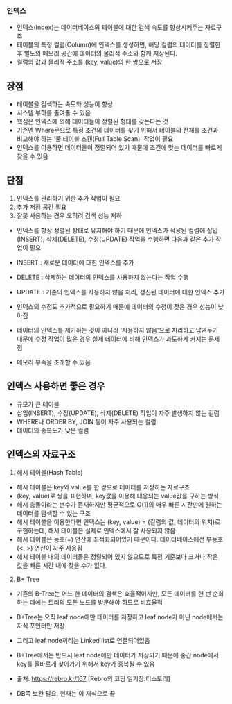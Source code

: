 ### 인덱스

- 인덱스(Index)는 데이터베이스의 테이블에 대한 검색 속도를 향상시켜주는 자료구조
- 테이블의 특정 컬럼(Column)에 인덱스를 생성하면, 해당 컬럼의 데이터를 정렬한 후 별도의 메모리 공간에 데이터의 물리적 주소와 함께 저장된다.
- 컬럼의 값과 물리적 주소를 (key, value)의 한 쌍으로 저장

## 장점

- 테이블을 검색하는 속도와 성능이 향상
- 시스템 부하를 줄여줄 수 있음
- 핵심은 인덱스에 의해 데이터들이 정렬된 형태를 갖는다는 것
- 기존엔 Where문으로 특정 조건의 데이터를 찾기 위해서 테이블의 전체를 조건과 비교해야 하는 '풀 테이블 스캔(Full Table Scan)' 작업이 필요
- 인덱스를 이용하면 데이터들이 정렬되어 있기 때문에 조건에 맞는 데이터를 빠르게 찾을 수 있음

## 단점

1. 인덱스를 관리하기 위한 추가 작업이 필요
2. 추가 저장 공간 필요
3. 잘못 사용하는 경우 오히려 검색 성능 저하

- 인덱스를 항상 정렬된 상태로 유지해야 하기 때문에 인덱스가 적용된 컬럼에 삽입(INSERT), 삭제(DELETE), 수정(UPDATE) 작업을 수행하면 다음과 같은 추가 작업이 필요
- INSERT : 새로운 데이터에 대한 인덱스를 추가
- DELETE : 삭제하는 데이터의 인덱스를 사용하지 않는다는 작업 수행
- UPDATE : 기존의 인덱스를 사용하지 않음 처리, 갱신된 데이터에 대한 인덱스 추가

- 인덱스의 수정도 추가적으로 필요하기 때문에 데이터의 수정이 잦은 경우 성능이 낮아짐
- 데이터의 인덱스를 제거하는 것이 아니라 '사용하지 않음'으로 처리하고 남겨두기 때문에 수정 작업이 많은 경우 실제 데이터에 비해 인덱스가 과도하게 커지는 문제점
- 메모리 부족을 초래할 수 있음

## 인덱스 사용하면 좋은 경우

- 규모가 큰 테이블
- 삽입(INSERT), 수정(UPDATE), 삭제(DELETE) 작업이 자주 발생하지 않는 컬럼
- WHERE나 ORDER BY, JOIN 등이 자주 사용되는 컬럼
- 데이터의 중복도가 낮은 컬럼

## 인덱스의 자료구조

1. 해시 테이블(Hash Table)

- 해시 테이블은 key와 value를 한 쌍으로 데이터를 저장하는 자료구조
- (key, value)로 쌍을 표현하며, key값을 이용해 대응되는 value값을 구하는 방식
- 해시 충돌이라는 변수가 존재하지만 평균적으로 O(1)의 매우 빠른 시간만에 원하는 데이터를 탐색할 수 있는 구조
- 해시 테이블을 이용한다면 인덱스는 (key, value) = (컬럼의 값, 데이터의 위치)로 구현하는데, 해시 테이블은 실제로 인덱스에서 잘 사용되지 않음
- 해시 테이블은 등호(=) 연산에 최적화되어있기 때문이다. 데이터베이스에선 부등호(<, >) 연산이 자주 사용됨
- 해시 테이블 내의 데이터들은 정렬되어 있지 않으므로 특정 기준보다 크거나 작은 값을 빠른 시간 내에 찾을 수가 없다.

2. B+ Tree

- 기존의 B-Tree는 어느 한 데이터의 검색은 효율적이지만, 모든 데이터를 한 번 순회하는 데에는 트리의 모든 노드를 방문해야 하므로 비효율적
- B+Tree는 오직 leaf node에만 데이터를 저장하고 leaf node가 아닌 node에서는 자식 포인터만 저장
- 그리고 leaf node끼리는 Linked list로 연결되어있음
- B+Tree에서는 반드시 leaf node에만 데이터가 저장되기 때문에 중간 node에서 key를 올바르게 찾아가기 위해서 key가 중복될 수 있음

- 출처: https://rebro.kr/167 [Rebro의 코딩 일기장:티스토리]
- DB쪽 보완 필요, 현재는 이 지식으로 끝
